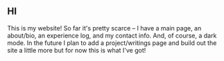 ## HI
This is my website! So far it's pretty scarce – I have a main page, an about/bio, an experience log, and my contact info. And, of course, a dark mode. In the future I plan to add a project/writings page and build out the site a little more but for now this is what I've got!
